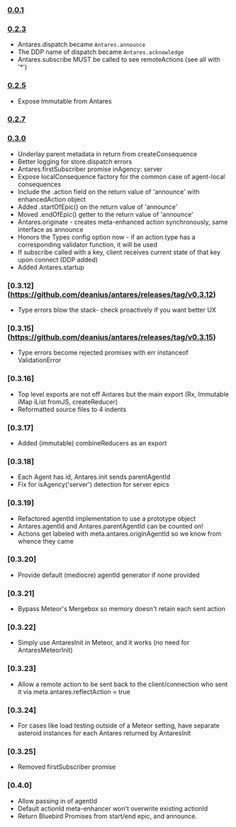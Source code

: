 ### [0.0.1](https://github.com/deanius/antares/releases/tag/v0.0.1)

### [0.2.3](https://github.com/deanius/antares/releases/tag/v0.2.3)
* Antares.dispatch became `Antares.announce`
* The DDP name of dispatch became `Antares.acknowledge`
* Antares.subscribe MUST be called to see remoteActions (see all with '*')

### [0.2.5](https://github.com/deanius/antares/releases/tag/v0.2.5)
* Expose Immutable from Antares

### [0.2.7](https://github.com/deanius/antares/releases/tag/v0.2.7)
### [0.3.0](https://github.com/deanius/antares/releases/tag/v0.3.0)
* Underlay parent metadata in return from createConsequence
* Better logging for store.dispatch errors
* Antares.firstSubscriber promise inAgency: server
* Expose localConsequence factory for the common case of agent-local consequences
* Include the .action field on the return value of 'announce' with enhancedAction object
* Added .startOfEpic() on the return value of 'announce'
* Moved .endOfEpic() getter to the return value of 'announce'
* Antares.originate - creates meta-enhanced action synchronously, same interface as announce
* Honors the Types config option now - if an action.type has a corresponding validator function, it will be used
* If subscribe called with a key, client receives current state of that key upon connect (DDP added)
* Added Antares.startup

### [0.3.12] (https://github.com/deanius/antares/releases/tag/v0.3.12)
* Type errors blow the stack- check proactively if you want better UX

### [0.3.15] (https://github.com/deanius/antares/releases/tag/v0.3.15)
* Type errors become rejected promises with err instanceof ValidationError

### [0.3.16]
* Top level exports are not off Antares but the main export (Rx, Immutable iMap iList fromJS, createReducer)
* Reformatted source files to 4 indents

### [0.3.17]
* Added (immutable) combineReducers as an export

### [0.3.18]
* Each Agent has id, Antares.init sends parentAgentId
* Fix for isAgency('server') detection for server epics

### [0.3.19]
* Refactored agentId implementation to use a prototype object
* Antares.agentId and Antares.parentAgentId can be counted on!
* Actions get labeled with meta.antares.originAgentId so we know from whence they came

### [0.3.20]
* Provide default (mediocre) agentId generator if none provided

### [0.3.21]
* Bypass Meteor's Mergebox so memory doesn't retain each sent action

### [0.3.22]
* Simply use AntaresInit in Meteor, and it works (no need for AntaresMeteorInit)

### [0.3.23]
* Allow a remote action to be sent back to the client/connection who sent it via meta.antares.reflectAction = true

### [0.3.24]
* For cases like load testing outside of a Meteor setting, have separate asteroid instances for each Antares returned by AntaresInit

### [0.3.25]
* Removed firstSubscriber promise

### [0.4.0]
* Allow passing in of agentId
* Default actionId meta-enhancer won't overwrite existing actionId
* Return Bluebird Promises from start/end epic, and announce.
